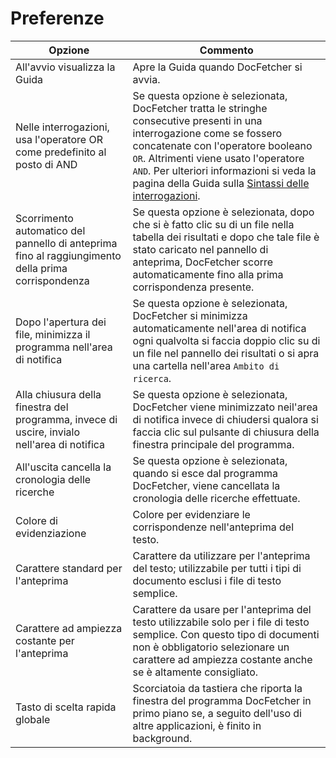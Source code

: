 Preferenze
===========
Opzione | Commento
--------|---------
All'avvio visualizza la Guida  | Apre la Guida quando DocFetcher si avvia.
Nelle interrogazioni, usa l'operatore OR come predefinito al posto di AND | Se questa opzione è selezionata, DocFetcher tratta le stringhe consecutive presenti in una interrogazione come se fossero concatenate con l'operatore booleano `OR`. Altrimenti viene usato l'operatore `AND`. Per ulteriori informazioni si veda la pagina della Guida sulla [Sintassi delle interrogazioni](Query_Syntax.html).
Scorrimento automatico del pannello di anteprima fino al raggiungimento della prima corrispondenza | Se questa opzione è selezionata, dopo che si è fatto clic su di un file nella tabella dei risultati e dopo che tale file è stato caricato nel pannello di anteprima, DocFetcher scorre automaticamente fino alla prima corrispondenza presente.
Dopo l'apertura dei file, minimizza il programma nell'area di notifica | Se questa opzione è selezionata, DocFetcher si minimizza automaticamente nell'area di notifica ogni qualvolta si faccia doppio clic su di un file nel pannello dei risultati o si apra una cartella nell'area `Ambito di ricerca`.
Alla chiusura della finestra del programma, invece di uscire, invialo nell'area di notifica | Se questa opzione è selezionata, DocFetcher viene minimizzato neil'area di notifica invece di chiudersi qualora si faccia clic sul pulsante di chiusura della finestra principale del programma.
All'uscita cancella la cronologia delle ricerche | Se questa opzione è selezionata, quando si esce dal programma DocFetcher, viene cancellata la cronologia delle ricerche effettuate.
Colore di evidenziazione | Colore per evidenziare le corrispondenze nell'anteprima del testo.
Carattere standard per l'anteprima | Carattere da utilizzare per l'anteprima del testo; utilizzabile per tutti i tipi di documento esclusi i file di testo semplice.
Carattere ad ampiezza costante per l'anteprima | Carattere da usare per l'anteprima del testo utilizzabile solo per i file di testo semplice. Con questo tipo di documenti non è obbligatorio selezionare un carattere ad ampiezza costante anche se è altamente consigliato.
Tasto di scelta rapida globale | Scorciatoia da tastiera che riporta la finestra del programma DocFetcher in primo piano se, a seguito dell'uso di altre applicazioni, è finito in background.